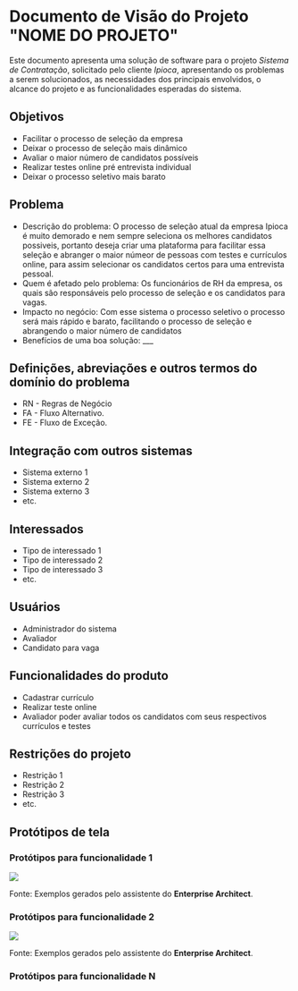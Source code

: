# Documento de Visão do Projeto "NOME DO PROJETO"

Este documento apresenta uma solução de software para o projeto *Sistema de Contratação*, solicitado pelo cliente *Ipioca*, 
apresentando os problemas a serem solucionados, as necessidades dos principais envolvidos, o alcance do projeto e as funcionalidades esperadas do sistema.

## Objetivos

* Facilitar o processo de seleção da empresa
* Deixar o processo de seleção mais dinâmico
* Avaliar o maior número de candidatos possíveis
* Realizar testes online pré entrevista individual
* Deixar o processo seletivo mais barato

## Problema

* Descrição do problema: O processo de seleção atual da empresa Ipioca é muito demorado e nem sempre seleciona os melhores candidatos possiveis, portanto deseja criar uma plataforma para facilitar essa seleção e abranger o maior númeor de pessoas com testes e currículos online, para assim selecionar os candidatos certos para uma entrevista pessoal.
* Quem é afetado pelo problema: Os funcionários de RH da empresa, os quais são responsáveis pelo processo de seleção e os candidatos para vagas.
* Impacto no negócio: Com esse sistema o processo seletivo o processo será mais rápido e barato, facilitando o processo de seleção e abrangendo o maior número de candidatos
* Benefícios de uma boa solução: ___

## Definições, abreviações e outros termos do domínio do problema

* RN - Regras de Negócio
* FA - Fluxo Alternativo.
* FE - Fluxo de Exceção.

## Integração com outros sistemas

* Sistema externo 1
* Sistema externo 2
* Sistema externo 3
* etc.
 
## Interessados

* Tipo de interessado 1
* Tipo de interessado 2
* Tipo de interessado 3
* etc.

## Usuários

* Administrador do sistema 
* Avaliador
* Candidato para vaga

## Funcionalidades do produto

* Cadastrar currículo
* Realizar teste online
* Avaliador poder avaliar todos os candidatos com seus respectivos currículos e testes

## Restrições do projeto

* Restrição 1
* Restrição 2
* Restrição 3
* etc.

## Protótipos de tela

### Protótipos para funcionalidade 1

![](proto1.png)

Fonte: Exemplos gerados pelo assistente do **Enterprise Architect**.

### Protótipos para funcionalidade 2

![](proto2.png)

Fonte: Exemplos gerados pelo assistente do **Enterprise Architect**.

### Protótipos para funcionalidade N
